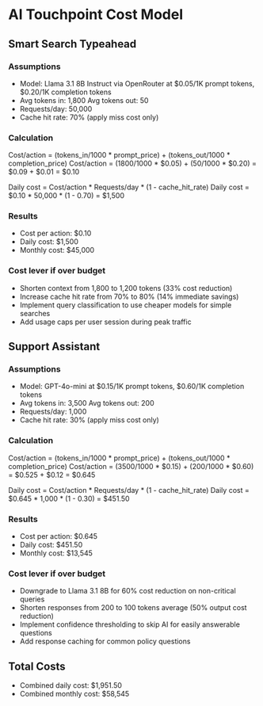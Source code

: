 # AI Touchpoint Cost Model

## Smart Search Typeahead

### Assumptions
- Model: Llama 3.1 8B Instruct via OpenRouter at $0.05/1K prompt tokens, $0.20/1K completion tokens
- Avg tokens in: 1,800   Avg tokens out: 50
- Requests/day: 50,000
- Cache hit rate: 70% (apply miss cost only)

### Calculation
Cost/action = (tokens_in/1000 * prompt_price) + (tokens_out/1000 * completion_price)
Cost/action = (1800/1000 * $0.05) + (50/1000 * $0.20) = $0.09 + $0.01 = $0.10

Daily cost = Cost/action * Requests/day * (1 - cache_hit_rate)
Daily cost = $0.10 * 50,000 * (1 - 0.70) = $1,500

### Results
- Cost per action: $0.10
- Daily cost: $1,500
- Monthly cost: $45,000

### Cost lever if over budget
- Shorten context from 1,800 to 1,200 tokens (33% cost reduction)
- Increase cache hit rate from 70% to 80% (14% immediate savings)
- Implement query classification to use cheaper models for simple searches
- Add usage caps per user session during peak traffic

## Support Assistant

### Assumptions
- Model: GPT-4o-mini at $0.15/1K prompt tokens, $0.60/1K completion tokens
- Avg tokens in: 3,500   Avg tokens out: 200
- Requests/day: 1,000
- Cache hit rate: 30% (apply miss cost only)

### Calculation
Cost/action = (tokens_in/1000 * prompt_price) + (tokens_out/1000 * completion_price)
Cost/action = (3500/1000 * $0.15) + (200/1000 * $0.60) = $0.525 + $0.12 = $0.645

Daily cost = Cost/action * Requests/day * (1 - cache_hit_rate)
Daily cost = $0.645 * 1,000 * (1 - 0.30) = $451.50

### Results
- Cost per action: $0.645
- Daily cost: $451.50
- Monthly cost: $13,545

### Cost lever if over budget
- Downgrade to Llama 3.1 8B for 60% cost reduction on non-critical queries
- Shorten responses from 200 to 100 tokens average (50% output cost reduction)
- Implement confidence thresholding to skip AI for easily answerable questions
- Add response caching for common policy questions

## Total Costs
- Combined daily cost: $1,951.50
- Combined monthly cost: $58,545
